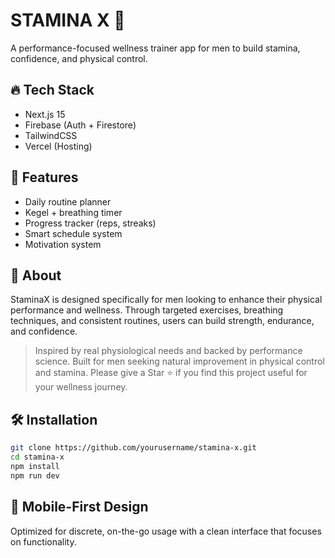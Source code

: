 # STAMINA X 💪  
A performance-focused wellness trainer app for men to build stamina, confidence, and physical control.

## 🔥 Tech Stack
- Next.js 15
- Firebase (Auth + Firestore)
- TailwindCSS
- Vercel (Hosting)

## 🎯 Features
- Daily routine planner
- Kegel + breathing timer
- Progress tracker (reps, streaks)
- Smart schedule system
- Motivation system

## 🚀 About
StaminaX is designed specifically for men looking to enhance their physical performance and wellness. Through targeted exercises, breathing techniques, and consistent routines, users can build strength, endurance, and confidence.

> Inspired by real physiological needs and backed by performance science. Built for men seeking natural improvement in physical control and stamina. Please give a Star ⭐ if you find this project useful for your wellness journey.

## 🛠️ Installation
```bash
git clone https://github.com/yourusername/stamina-x.git
cd stamina-x
npm install
npm run dev
```

## 📱 Mobile-First Design
Optimized for discrete, on-the-go usage with a clean interface that focuses on functionality.
